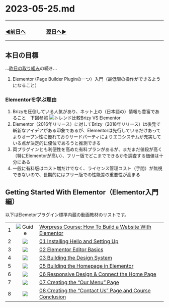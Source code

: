 # 2023-05-25.md
---
### [◀️前日へ](https://github.com/yuasys/chatty-journal/blob/main/2023/05/2023-05-24.md)&emsp;&emsp;&emsp;&emsp;[翌日へ▶️](https://github.com/yuasys/chatty-journal/blob/main/2023/05/2023-05-26.md)
---

## 本日の目標

...[昨日の取り組み](https://github.com/yuasys/chatty-journal/blob/main/2023/05/2023-05-24.md)の続き...  

1. Elementor (Page Builder Pluginの一つ）入門（最低限の操作ができるようになること）

### Elementorを学ぶ理由

1. Brizyを圧倒している人気があり、ネット上の（日本語の）情報も豊富であること　下図参照
![トレンド比較Brizy VS Elementor](https://camo.githubusercontent.com/96e11fc051ff2ffdad629f613217ec6d995e963f5114073c86016578a30ed0f4/68747470733a2f2f6861636b6d642e696f2f5f75706c6f6164732f42795262397a7572332e706e67)
2. Elementor（2016年リリース）に対してBrizy（2018年リリース）は後発で斬新なアイデアがある印象であるが、Elementorは先行しているだけあってよりオープン性に優れておりサードパーティによりエコシステムが充実している点が決定的に優位であろうと推測できる
3. 両プラグインとも利便性を高めた有料プランがあるが、まだまだ値段が高く（特にElementorが高い）、フリー版でどこまでできるかを調査する価値は十分にある
4. 一般に有料版はコスト増だけでなく、ライセンス管理コスト（手間）が無視できないので、長期的にはフリー版での性能差の重要性が高まる

Getting Started With Elementor（Elementor入門編）
---

以下はElemetorプラグイン標準内蔵の動画教材のリストです。

||||
|-|:----:|:--|
| 1   | ![Guide](https://i.ytimg.com/vi/icTcREd1tAg/hqdefault.jpg?sqp=-oaymwEcCPYBEIoBSFXyq4qpAw4IARUAAIhCGAFwAcABBg==&rs=AOn4CLBbuKhGgqVwqEd3WJxgPCkOE2x7zQ) | [Worpress Course: How To Build a Website With Elementor](https://youtu.be/icTcREd1tAg)  |
| 2   |     ![](https://i.ytimg.com/vi/WAEhISns8NA/hqdefault.jpg?sqp=-oaymwEbCKgBEF5IVfKriqkDDggBFQAAiEIYAXABwAEG&rs=AOn4CLDtR_mJrZnhEgaG8fJ5BMheUGsB-Q)      | [01 Installing Hello and Setting Up]()                                                  |
| 3   |     ![](https://i.ytimg.com/vi/4G3YjWnQE-o/hqdefault.jpg?sqp=-oaymwEbCKgBEF5IVfKriqkDDggBFQAAiEIYAXABwAEG&rs=AOn4CLCGlWyqt5JNvIlUmj3R2eLBM-rQVg)      | [02 Elementor Editor Basics](https://youtu.be/4G3YjWnQE-o)                              |
| 4   |     ![](https://i.ytimg.com/vi/i7d9Pn1yZFs/hqdefault.jpg?sqp=-oaymwEbCKgBEF5IVfKriqkDDggBFQAAiEIYAXABwAEG&rs=AOn4CLA5kK3uoPPXSHJYemu44HZkmtbSgg)      | [03 Building the Design System](https://youtu.be/i7d9Pn1yZFs)                           |
| 5   |     ![](https://i.ytimg.com/vi/LjQptEShDJo/hqdefault.jpg?sqp=-oaymwEbCKgBEF5IVfKriqkDDggBFQAAiEIYAXABwAEG&rs=AOn4CLAxuYtDNzoByYdn-0ReddbXieRrlQ)      | [05 Building the Homepage in Elementor](https://youtu.be/LjQptEShDJo)                   |
| 6   |     ![](https://i.ytimg.com/vi/sNLlysb87gY/hqdefault.jpg?sqp=-oaymwEbCKgBEF5IVfKriqkDDggBFQAAiEIYAXABwAEG&rs=AOn4CLAq4iQzbQF9-ELDbLRCJXjKopz5Xw)      | [06 Responsive Design & Connect the Home Page](https://youtu.be/sNLlysb87gY)            |
| 7   |     ![](https://i.ytimg.com/vi/9rWCfTTlpOo/hqdefault.jpg?sqp=-oaymwEbCKgBEF5IVfKriqkDDggBFQAAiEIYAXABwAEG&rs=AOn4CLDdThI8eNGyD5bkGd1kVDTArz7i1w)      | [07 Creating the “Our Menu” Page](https://youtu.be/9rWCfTTlpOo)                         |
| 8   |     ![](https://i.ytimg.com/vi/ksTvSAqjfyM/hqdefault.jpg?sqp=-oaymwEbCKgBEF5IVfKriqkDDggBFQAAiEIYAXABwAEG&rs=AOn4CLDpTpvvc8XMXP0X5cyKXXMW1A3urg)      | [08 Creating the “Contact Us” Page and Course Conclusion](https://youtu.be/ksTvSAqjfyM) |


